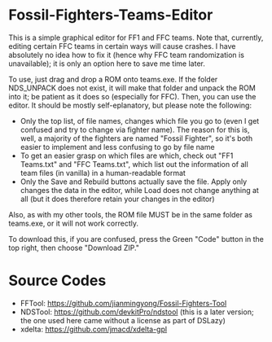 # Fossil-Fighters-Teams-Editor
This is a simple graphical editor for FF1 and FFC teams. Note that, currently, editing certain FFC teams in certain ways will cause
crashes. I have absolutely no idea how to fix it (hence why FFC team randomization is unavailable); it is only an option here to save
me time later.

To use, just drag and drop a ROM onto teams.exe. If the folder NDS_UNPACK does not exist, it will make that folder and unpack the ROM
into it; be patient as it does so (especially for FFC). Then, you can use the editor. It should be mostly self-eplanatory, but please
note the following:
- Only the top list, of file names, changes which file you go to (even I get confused and try to change via fighter name). The reason
  for this is, well, a majority of the fighters are named "Fossil Fighter", so it's both easier to implement and less confusing to go
  by file name
- To get an easier grasp on which files are which, check out "FF1 Teams.txt" and "FFC Teams.txt", which list out the information of
  all team files (in vanilla) in a human-readable format
- Only the Save and Rebuild buttons actually save the file. Apply only changes the data in the editor, while Load does not change
  anything at all (but it does therefore retain your changes in the editor)
  
Also, as with my other tools, the ROM file MUST be in the same folder as teams.exe, or it will not work correctly.
  
To download this, if you are confused, press the Green "Code" button in the top right, then choose "Download ZIP."

# Source Codes
- FFTool: https://github.com/jianmingyong/Fossil-Fighters-Tool
- NDSTool: https://github.com/devkitPro/ndstool (this is a later version; the one used here came without a license as part of DSLazy)
- xdelta: https://github.com/jmacd/xdelta-gpl
